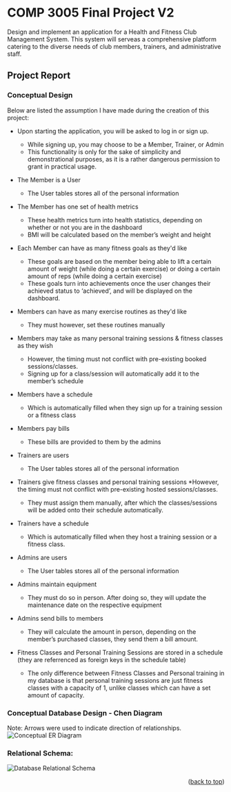 # COMP 3005 Final Project V2
Design and implement an application for a Health and Fitness Club Management System. This system will serveas a comprehensive platform catering to the diverse needs of club members, trainers, and administrative staff.
<!-- ABOUT THE PROJECT -->
## Project Report
### Conceptual Design

Below are listed the assumption I have made during the creation of this project:
* Upon starting the application, you will be asked to log in or sign up.
  * While signing up, you may choose to be a Member, Trainer, or Admin
  * This functionality is only for the sake of simplicity and demonstrational purposes, as it is a rather dangerous permission to grant in practical usage. 
* The Member is a User
  * The User tables stores all of the personal information
* The Member has one set of health metrics
  * These health metrics turn into health statistics, depending on whether or not you are in the dashboard
  * BMI will be calculated based on the member’s weight and height
* Each Member can have as many fitness goals as they'd like
  * These goals are based on the member being able to lift a certain amount of weight (while doing a certain exercise) or doing a certain amount of reps (while doing a certain exercise)
  * These goals turn into achievements once the user changes their achieved status to ‘achieved’, and will be displayed on the dashboard.
* Members can have as many exercise routines as they'd like
  * They must however, set these routines manually
* Members may take as many personal training sessions & fitness classes as they wish
  * However, the timing must not conflict with pre-existing booked sessions/classes.
  * Signing up for a class/session will automatically add it to the member’s schedule
* Members have a schedule
  * Which is automatically filled when they sign up for a training session or a fitness class
* Members pay bills
  * These bills are provided to them by the admins

* Trainers are users
  * The User tables stores all of the personal information
* Trainers give fitness classes and personal training sessions
  *However, the timing must not conflict with pre-existing hosted sessions/classes.
  * They must assign them manually, after which the classes/sessions will be added onto their schedule automatically.
* Trainers have a schedule
  * Which is automatically filled when they host a training session or a fitness class.

* Admins are users
  * The User tables stores all of the personal information
* Admins maintain equipment
  * They must do so in person. After doing so, they will update the maintenance date on the respective equipment
* Admins send bills to members
  * They will calculate the amount in person, depending on the member’s purchased classes, they send them a bill amount.

* Fitness Classes and Personal Training Sessions are stored in a schedule (they are referrenced as foreign keys in the schedule table)
  * The only difference between Fitness Classes and Personal training in my database is that personal training sessions are just fitness classes with a capacity of 1, unlike classes which can have a set amount of capacity.

### Conceptual Database Design - Chen Diagram
Note: Arrows were used to indicate direction of relationships.
![Conceptual ER Diagram](https://github.com/UsmanIftikhar921/COMP-3005-Final-Project-V2/assets/95590916/744a73f4-11d5-43b8-8849-14b546d6df5e)

### Relational Schema:
![Database Relational Schema](https://github.com/UsmanIftikhar921/COMP-3005-Final-Project-V2/assets/95590916/7cd89601-907d-41f6-8a65-077020f24ce2)

<p align="right">(<a href="#readme-top">back to top</a>)</p>
